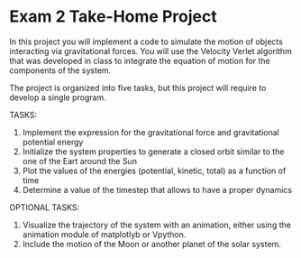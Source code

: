 # Exam 2 Take-Home Project

In this project you will implement a code to simulate the motion of objects interacting via gravitational forces.
You will use the Velocity Verlet algorithm that was developed in class to integrate the equation of motion for the components of the system.

The project is organized into five tasks, but this project will require to develop a single program. 

TASKS:
1. Implement the expression for the gravitational force and gravitational potential energy
2. Initialize the system properties to generate a closed orbit similar to the one of the Eart around the Sun
3. Plot the values of the energies (potential, kinetic, total) as a function of time
4. Determine a value of the timestep that allows to have a proper dynamics

OPTIONAL TASKS:
1. Visualize the trajectory of the system with an animation, either using the animation module of matplotlyb or Vpython.
2. Include the motion of the Moon or another planet of the solar system.
